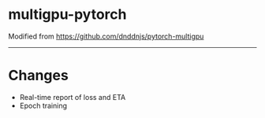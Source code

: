 # multigpu-pytorch
Modified from https://github.com/dnddnjs/pytorch-multigpu
- - -
# Changes
- Real-time report of loss and ETA
- Epoch training

